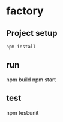 # factory

## Project setup

```
npm install

```

## run

npm build
npm start

## test

npm test:unit
